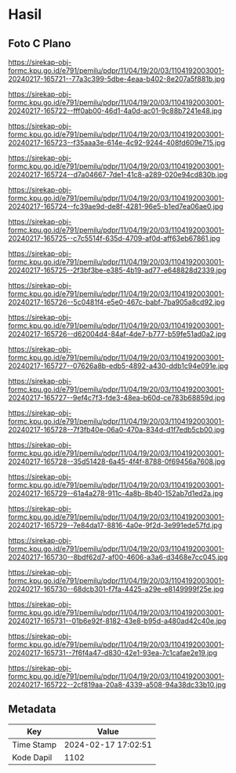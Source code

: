 # Hasil

## Foto C Plano

https://sirekap-obj-formc.kpu.go.id/e791/pemilu/pdpr/11/04/19/20/03/1104192003001-20240217-165721--77a3c399-5dbe-4eaa-b402-8e207a5f881b.jpg

https://sirekap-obj-formc.kpu.go.id/e791/pemilu/pdpr/11/04/19/20/03/1104192003001-20240217-165722--fff0ab00-46d1-4a0d-ac01-9c88b7241e48.jpg

https://sirekap-obj-formc.kpu.go.id/e791/pemilu/pdpr/11/04/19/20/03/1104192003001-20240217-165723--f35aaa3e-614e-4c92-9244-408fd609e715.jpg

https://sirekap-obj-formc.kpu.go.id/e791/pemilu/pdpr/11/04/19/20/03/1104192003001-20240217-165724--d7a04667-7de1-41c8-a289-020e94cd830b.jpg

https://sirekap-obj-formc.kpu.go.id/e791/pemilu/pdpr/11/04/19/20/03/1104192003001-20240217-165724--fc39ae9d-de8f-4281-96e5-b1ed7ea06ae0.jpg

https://sirekap-obj-formc.kpu.go.id/e791/pemilu/pdpr/11/04/19/20/03/1104192003001-20240217-165725--c7c5514f-635d-4709-af0d-aff63eb67861.jpg

https://sirekap-obj-formc.kpu.go.id/e791/pemilu/pdpr/11/04/19/20/03/1104192003001-20240217-165725--2f3bf3be-e385-4b19-ad77-e648828d2339.jpg

https://sirekap-obj-formc.kpu.go.id/e791/pemilu/pdpr/11/04/19/20/03/1104192003001-20240217-165726--5c0481f4-e5e0-467c-babf-7ba905a8cd92.jpg

https://sirekap-obj-formc.kpu.go.id/e791/pemilu/pdpr/11/04/19/20/03/1104192003001-20240217-165726--d62004d4-84af-4de7-b777-b59fe51ad0a2.jpg

https://sirekap-obj-formc.kpu.go.id/e791/pemilu/pdpr/11/04/19/20/03/1104192003001-20240217-165727--07626a8b-edb5-4892-a430-ddb1c94e091e.jpg

https://sirekap-obj-formc.kpu.go.id/e791/pemilu/pdpr/11/04/19/20/03/1104192003001-20240217-165727--9ef4c7f3-fde3-48ea-b60d-ce783b68859d.jpg

https://sirekap-obj-formc.kpu.go.id/e791/pemilu/pdpr/11/04/19/20/03/1104192003001-20240217-165728--7f3fb40e-06a0-470a-834d-d1f7edb5cb00.jpg

https://sirekap-obj-formc.kpu.go.id/e791/pemilu/pdpr/11/04/19/20/03/1104192003001-20240217-165728--35d51428-6a45-4f4f-8788-0f69456a7608.jpg

https://sirekap-obj-formc.kpu.go.id/e791/pemilu/pdpr/11/04/19/20/03/1104192003001-20240217-165729--61a4a278-911c-4a8b-8b40-152ab7d1ed2a.jpg

https://sirekap-obj-formc.kpu.go.id/e791/pemilu/pdpr/11/04/19/20/03/1104192003001-20240217-165729--7e84da17-8816-4a0e-9f2d-3e991ede57fd.jpg

https://sirekap-obj-formc.kpu.go.id/e791/pemilu/pdpr/11/04/19/20/03/1104192003001-20240217-165730--8bdf62d7-af00-4606-a3a6-d3468e7cc045.jpg

https://sirekap-obj-formc.kpu.go.id/e791/pemilu/pdpr/11/04/19/20/03/1104192003001-20240217-165730--68dcb301-f7fa-4425-a29e-e8149999f25e.jpg

https://sirekap-obj-formc.kpu.go.id/e791/pemilu/pdpr/11/04/19/20/03/1104192003001-20240217-165731--01b6e92f-8182-43e8-b95d-a480ad42c40e.jpg

https://sirekap-obj-formc.kpu.go.id/e791/pemilu/pdpr/11/04/19/20/03/1104192003001-20240217-165731--7f6f4a47-d830-42e1-93ea-7c1cafae2e19.jpg

https://sirekap-obj-formc.kpu.go.id/e791/pemilu/pdpr/11/04/19/20/03/1104192003001-20240217-165722--2cf819aa-20a8-4339-a508-94a38dc33b10.jpg


## Metadata

| Key        | Value               |
| ---------- | ------------------- |
| Time Stamp | 2024-02-17 17:02:51 |
| Kode Dapil | 1102                |




